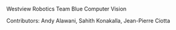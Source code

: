 Westview Robotics Team Blue Computer Vision

Contributors: Andy Alawani, Sahith Konakalla, Jean-Pierre Ciotta
